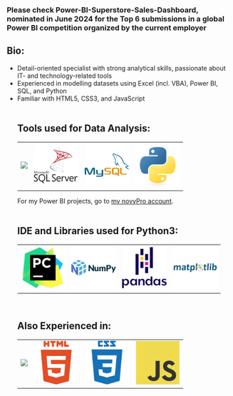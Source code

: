 <!DOCTYPE html>
<html>
  <!---
  Anna-portfolio/Anna-portfolio is a ✨ special ✨ repository because its `README.md` (this file) appears on your GitHub profile.
  You can click the Preview link to take a look at your changes.
  --->
  <head>
     <link rel="stylesheet" type="text/css" href="https://github.com/Anna-portfolio/Anna-portfolio/blob/main/style.css">
  </head>
  <body>
<h3> Please check Power-BI-Superstore-Sales-Dashboard, nominated in June 2024 for the Top 6 submissions in a global Power BI competition organized by the current employer </h3>
  <h2>Bio:</h2>
    <ul>
      <li>Detail-oriented specialist with strong analytical skills, passionate about IT- and technology-related tools</li>
      <li>Experienced in modelling datasets using Excel (incl. VBA), Power BI, SQL, and Python</li> 
      <li>Familiar with HTML5, CSS3, and JavaScript</li>
  <br>
  <h2>Tools used for Data Analysis:</h2>
  <div>
    <table>
    <tr>
      <td><img class="image" src='https://github.com/microsoft/PowerBI-Icons/blob/main/SVG/Power-BI.svg' width="100px"></td>
      <td><img src='https://github.com/devicons/devicon/blob/master/icons/microsoftsqlserver/microsoftsqlserver-original-wordmark.svg' width="100px"></td>
      <td><img src='https://github.com/devicons/devicon/blob/master/icons/mysql/mysql-original-wordmark.svg' width="100px"></td>
      <td><img src='https://github.com/devicons/devicon/blob/master/icons/python/python-original.svg' width="100px"></td>
    </tr>
    </table>
    For my Power BI projects, go to <a href="https://www.novypro.com/profile_projects/anna-1">my novyPro account</a>.
  </div>
  <br>
  <h2>IDE and Libraries used for Python3:</h2>
  <div>
    <table>
    <tr>
      <td><img src='https://github.com/devicons/devicon/blob/master/icons/pycharm/pycharm-original.svg' width="100px"></td>
      <td><img src='https://github.com/devicons/devicon/blob/master/icons/numpy/numpy-original-wordmark.svg' width="100px"></td>
      <td><img src='https://github.com/devicons/devicon/blob/master/icons/pandas/pandas-original-wordmark.svg' width="100px"></td>
      <td><img src='https://github.com/devicons/devicon/blob/master/icons/matplotlib/matplotlib-original-wordmark.svg' width="100px"></td>
      <!-- scikit learn <td><img src='https://github.com/devicons/devicon/blob/master/icons/scikitlearn/scikitlearn-original.svg' width="100px"></td>  --->
      <!-- spacy <td><img src='https://upload.wikimedia.org/wikipedia/commons/8/88/SpaCy_logo.svg' width="100px"></td>  --->
    </tr>
    </table>
  </div>
  <br>
  <h2>Also Experienced in:</h2>
  <div>
    <table>
    <tr>
    <td><img src='https://upload.wikimedia.org/wikipedia/commons/9/9a/Visual_Studio_Code_1.35_icon.svg' width="100px"></td>
    <td><img src='https://github.com/devicons/devicon/blob/master/icons/html5/html5-plain-wordmark.svg' width="100px"></td>
    <td><img src='https://github.com/devicons/devicon/blob/master/icons/css3/css3-plain-wordmark.svg' width="100px"></td>
    <td><img src='https://github.com/devicons/devicon/blob/master/icons/javascript/javascript-original.svg' width="100px"></td>
    </table>
    </tr>
  </div>
</body>
</html>
